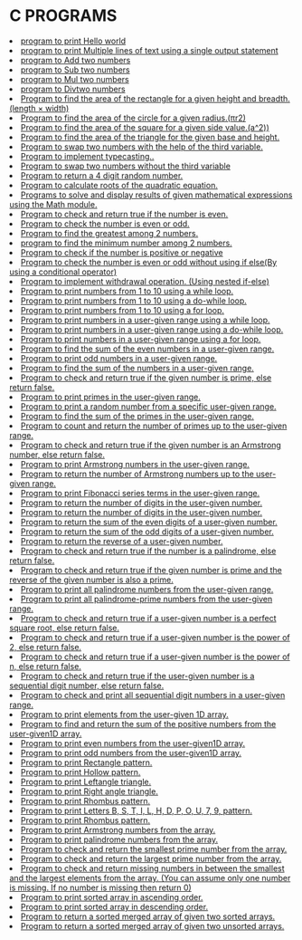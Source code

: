 <h1> C PROGRAMS</h1>
<li><a href="Helloworld.c"> program to print Hello world</li>
<li><a href="Multipleline.c"> program to print Multiple lines of text using a single output statement</li>
<li><a href="Add.c"> program to Add two numbers</li>
<li><a href="Sub.c"> program to Sub two numbers</li>
<li><a href="Mul.c"> program to Mul two numbers</li>
<li><a href="Div.c"> program to Divtwo numbers</li>
<li><a href="Rectangle.c"> Program to find the area of the rectangle for a given height and breadth.(length × width)
</li>
<li><a href="Circle.c"> Program to find the area of the circle for a given radius.(πr2)</li>
<li><a href="Squre.c">  Program to find the area of the square for a given side value.(a^2))</li>
<li><a href="Triangle.c"> Program to find the area of the triangle for the given base and height.
</li>
<li><a href="Swap.c"> Program to swap two numbers with the help of the third variable.</li>
<li><a href="Typecasting.c"> Program to implement typecasting..</li>
<li><a href="swapping.c">  Program to swap two numbers without the third variable</li>
<li><a href="Random.c">  Program to  return a 4 digit random number.
</li>
<li><a href="quadratic.c">  Program  to calculate roots of the quadratic equation.
</li>
<li><a href="mathfun.c"> Programs to solve and display results of given mathematical expressions using the Math module.
</li>
<li><a href="even.c"> Program to check and return true if the number is even.</li>
<li><a href="even2.c"> Program to check  the number is even or odd.</li>
<li><a href="greastest.c"> Program to find the greatest among 2 numbers.</li>
<li><a href="Minimum.c">  program to find the minimum number among 2 numbers.</li>
<li><a href="check_pos_neg.c"> Program to check if the number is positive or negative</li>
<li><a href="evenodd_conditional.c"> Program to check the number  is even or odd without using  if else(By using a conditional operator)
</li>
<li><a href="withdraw.c"> Program to implement withdrawal operation. (Using nested if-else)</li>
<li><a href="while.c">  Program to print numbers from 1 to 10 using a while loop.</li>
<li><a href="dowhile.c"> Program to print numbers from 1 to 10 using a do-while loop.</li>
<li><a href="for.c"> Program to print numbers from 1 to 10 using a for loop.</li>
<li><a href="user_given_whileloop.c"> Program to print numbers in a user-given range using a while loop.</li>
<li><a href="user_dowhileloop.c"> Program to print numbers in a user-given range using a do-while loop.</li>
<li><a href="user_for.c"> Program to print numbers in a user-given range using a for loop.</li>
<li><a href="user_even.c"> Program to find the sum of the even numbers in a user-given range.</li>
<li><a href="user_odd.c"> Program to print odd numbers in a user-given range.</li>
<li><a href="sum_of_numbers.c"> Program to find the sum of the numbers in a user-given range.</li>
<li><a href="primenum.c"> Program to check and return true if the given number is prime, else return false.</li>
<li><a href="usergiven_prime.c"> Program to print primes in the user-given range.</li>
<li><a href="randomnum.c"> Program to print a random number from a specific user-given range.
</li>
<li><a href="sumofprime.c"> Program  to find the sum of the primes in the user-given range.</li>
<li><a href="primenumup.c"> Program to count and return the number of primes up to the user-given range.</li>
<li><a href="armstrong_or_not.c"> Program to check and return true if the given number is an Armstrong number, else return false.</li>
<li><a href="armstrong.c"> Program to print Armstrong numbers in the user-given range. </li>
<li><a href="armstronguser_given.c"> Program to return the number of Armstrong numbers up to the user-given range.</li>
<li><a href="fibonaccirange.c"> Program to print Fibonacci series terms in the user-given range. </li>
<li><a href="Numberof_digits.c">  Program to return the number of digits in the user-given number. </li> 
<li><a href="sumof_digits.c">  Program  to return the number of digits in the user-given number. </li> 
 <li><a href="sumof_even.c"> Program to return the sum of the even digits of a user-given number. </li> 
 <li><a href="sum_of_odd.c"> Program to return the sum of the odd digits of a user-given number. </li> 
 <li><a href="reversenum.c"> Program to return the reverse of a user-given number. </li> 
 <li><a href="palindrome_or_not.c">Program to check and return true if the number is a palindrome, else return false. </li>
 <li><a href="checkprime_reverseprime.c">Program to check and return true if the given number is prime and the reverse of the given number is also a prime. </li>
 <li><a href="palindrome_usergiven.c">Program to print all palindrome numbers from the user-given range. </li>
 <li><a href="palindrome_prime.c">Program to print all palindrome-prime numbers from the user-given range. </li>
 <li><a href="perfectsqureornot.c"> Program to check and return true if a user-given number is a perfect square root, else return false. </li>
 <li><a href="poweroftwo.c"> Program to check and return true if a user-given number is the power of 2, else return false. </li>  
 <li><a href="power_of_n.c"> Program to check and return true if a user-given number is the power of n, else return false. </li> 
  <li><a href="sequential_digit.c"> Program to check and return true if the user-given number is a sequential digit number, else return false. </li>  
  <li><a href="sequential_digit_usergiven.c"> Program to check and print all sequential digit numbers in a user-given range. </li>
  <li><a href="1Darray.c"> Program to print elements from the user-given 1D array. </li> 
  <li><a href="positive_array.c">  Program to find and return the sum of the positive numbers from the user-given1D array. </li> 
  <li><a href="even_array.c"> Program to print even numbers from the user-given1D array. </li> 
  <li><a href="odd_array.c"> Program to print odd numbers from the user-given1D array. </li> 
    <li><a href="Rectangle_pattern.c"> Program to print Rectangle pattern. </li> 
    <li><a href="Hollow_pattern.c"> Program to print Hollow pattern. </li> 
    <li><a href="Leftangle_triangle.c"> Program to print Leftangle triangle. </li> 
  <li><a href="Rightangle_triangle.c"> Program to print Right angle triangle. </li> 
  <li><a href="rhombus.c"> Program to print Rhombus pattern. </li> 
 <li><a href="Letters.c"> Program to print Letters B, S, T, I, L, H, D, P, O, U, 7, 9,  pattern. </li> 
 <li><a href="rhombus.c"> Program to print Rhombus pattern. </li> 
  <li><a href="armstrongarray.c"> Program to print Armstrong numbers from the array. </li> 
  <li><a href="palindrome_array.c"> Program to print palindrome numbers from the array. </li> 
  <li><a href="smallest_prime.c"> Program to check and return the smallest prime number from the array. </li>
  <li><a href="largest_prime.c"> Program to check and return the largest prime number from the array. </li>
 <li><a href="smallest_largestarray.c">Program to check and return missing numbers in between the smallest and the largest elements from the array. (You can assume only one number is missing. If no number is missing then return 0) </li>
 <li><a href="sorted_array.c"> Program to print sorted array in ascending order. </li>
 <li><a href="descending_order.c"> Program to print sorted array in descending order. </li>
  <li><a href="merge_sorted_array.c"> Program to return a sorted merged array of given two sorted arrays. </li> 
  <li><a href="merge_unsorted_array.c"> Program to return a sorted merged array of given two unsorted arrays. </li> 
